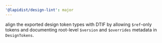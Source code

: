 ```yaml
---
'@lapidist/design-lint': major
---
```


align the exported design token types with DTIF by allowing `$ref`-only tokens and documenting root-level `$version` and `$overrides` metadata in `DesignTokens`.
